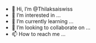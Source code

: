 - 👋 Hi, I’m @Thilaksaiswiss
- 👀 I’m interested in ...
- 🌱 I’m currently learning ...
- 💞️ I’m looking to collaborate on ...
- 📫 How to reach me ...

<!---
Thilaksaiswiss/Thilaksaiswiss is a ✨ special ✨ repository because its `README.md` (this file) appears on your GitHub profile.
You can click the Preview link to take a look at your changes.
--->
